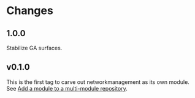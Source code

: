 # Changes

## 1.0.0

Stabilize GA surfaces.

## v0.1.0

This is the first tag to carve out networkmanagement as its own module. See
[Add a module to a multi-module repository](https://github.com/golang/go/wiki/Modules#is-it-possible-to-add-a-module-to-a-multi-module-repository).
